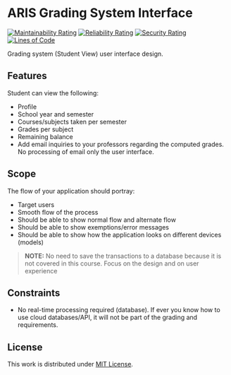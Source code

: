 # ARIS Grading System Interface

[![Maintainability Rating](https://sonarcloud.io/api/project_badges/measure?project=jhdcruz_aris&metric=sqale_rating)](https://sonarcloud.io/summary/new_code?id=jhdcruz_aris) [![Reliability Rating](https://sonarcloud.io/api/project_badges/measure?project=jhdcruz_aris&metric=reliability_rating)](https://sonarcloud.io/summary/new_code?id=jhdcruz_aris) [![Security Rating](https://sonarcloud.io/api/project_badges/measure?project=jhdcruz_aris&metric=security_rating)](https://sonarcloud.io/summary/new_code?id=jhdcruz_aris) [![Lines of Code](https://sonarcloud.io/api/project_badges/measure?project=jhdcruz_aris&metric=ncloc)](https://sonarcloud.io/summary/new_code?id=jhdcruz_aris)

Grading system (Student View) user interface design.

## Features

Student can view the following:

- Profile
- School year and semester
- Courses/subjects taken per semester
- Grades per subject
- Remaining balance
- Add email inquiries to your professors regarding the computed grades. No processing of email only
  the user interface.

## Scope

The flow of your application should portray:

- Target users
- Smooth flow of the process
- Should be able to show normal flow and alternate flow
- Should be able to show exemptions/error messages
- Should be able to show how the application looks on different devices (models)

> **NOTE:** No need to save the transactions to a database because it is not covered in this course. Focus on the design and on user experience

## Constraints

- No real-time processing required (database). If ever you know how to use cloud databases/API, it
  will not be part of the grading and requirements.

## License

This work is distributed under [MIT License](./LICENSE.txt).
